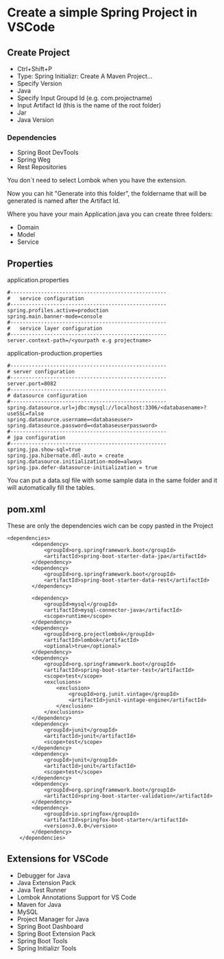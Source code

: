 
# Create a simple Spring Project in VSCode

## Create Project

- Ctrl+Shift+P
- Type: Spring Initializr: Create A Maven Project...
- Specify Version
- Java
- Specify Input Groupd Id (e.g. com.projectname)
- Input Artifact Id (this is the name of the root folder)
- Jar
- Java Version

### Dependencies

- Spring Boot DevTools
- Spring Weg
- Rest Repositories

You don´t need to select Lombok when you have the extension.

Now you can hit "Generate into this folder", the foldername that will be generated is named after the Artifact Id.

Where you have your main Application.java you can create three folders:

- Domain
- Model 
- Service

## Properties

application.properties
```
#---------------------------------------------------
#   service configuration
#---------------------------------------------------
spring.profiles.active=production
spring.main.banner-mode=console
#---------------------------------------------------
#   service layer configuration
#---------------------------------------------------
server.context-path=/<yourpath e.g projectname>
```

application-production.properties
```
#---------------------------------------------------
# server configuration
#---------------------------------------------------
server.port=8082
#---------------------------------------------------
# datasource configuration
#---------------------------------------------------
spring.datasource.url=jdbc:mysql://localhost:3306/<databasename>?useSSL=false
spring.datasource.username=<databaseuser>
spring.datasource.password=<databaseuserpassword>
#---------------------------------------------------
# jpa configuration
#---------------------------------------------------
spring.jpa.show-sql=true
spring.jpa.hibernate.ddl-auto = create
spring.datasource.initialization-mode=always
spring.jpa.defer-datasource-initialization = true
```
You can put a data.sql file with some sample data in the same folder and it will automatically fill the tables.


## pom.xml

These are only the dependencies wich can be copy pasted in the Project

```
<dependencies>
        <dependency>
            <groupId>org.springframework.boot</groupId>
            <artifactId>spring-boot-starter-data-jpa</artifactId>
        </dependency>
        <dependency>
            <groupId>org.springframework.boot</groupId>
            <artifactId>spring-boot-starter-data-rest</artifactId>
        </dependency>

        <dependency>
            <groupId>mysql</groupId>
            <artifactId>mysql-connector-java</artifactId>
            <scope>runtime</scope>
        </dependency>
        <dependency>
            <groupId>org.projectlombok</groupId>
            <artifactId>lombok</artifactId>
            <optional>true</optional>
        </dependency>
        <dependency>
            <groupId>org.springframework.boot</groupId>
            <artifactId>spring-boot-starter-test</artifactId>
            <scope>test</scope>
            <exclusions>
                <exclusion>
                    <groupId>org.junit.vintage</groupId>
                    <artifactId>junit-vintage-engine</artifactId>
                </exclusion>
            </exclusions>
        </dependency>
        <dependency>
            <groupId>junit</groupId>
            <artifactId>junit</artifactId>
            <scope>test</scope>
        </dependency>
        <dependency>
            <groupId>junit</groupId>
            <artifactId>junit</artifactId>
            <scope>test</scope>
        </dependency>
        <dependency>
            <groupId>org.springframework.boot</groupId>
            <artifactId>spring-boot-starter-validation</artifactId>
        </dependency>
        <dependency>
            <groupId>io.springfox</groupId>
            <artifactId>springfox-boot-starter</artifactId>
            <version>3.0.0</version>
        </dependency>
    </dependencies>
```

## Extensions for VSCode

- Debugger for Java
- Java Extension Pack
- Java Test Runner
- Lombok Annotations Support for VS Code
- Maven for Java
- MySQL
- Project Manager for Java
- Spring Boot Dashboard
- Spring Boot Extension Pack
- Spring Boot Tools
- Spring Initializr Tools

